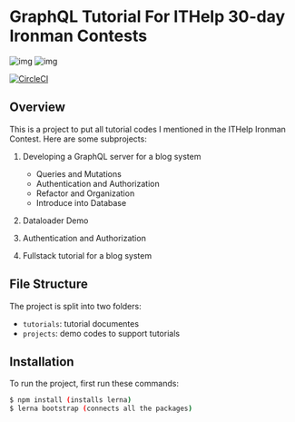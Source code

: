 # GraphQL Tutorial For ITHelp 30-day Ironman Contests

![img](https://ithelp.ithome.com.tw/images/ironman/10th/iron-logo-10th.png)
![img](https://ithelp.ithome.com.tw/upload/images/20181016/20111997WWqgh86nkr.png)

[![CircleCI](https://circleci.com/gh/FongX777/graphql-it30-tutorial.svg?style=svg)](https://circleci.com/gh/FongX777/graphql-it30-tutorial)

## Overview

This is a project to put all tutorial codes I mentioned in the ITHelp Ironman Contest. Here are some subprojects:

1. Developing a GraphQL server for a blog system

   - Queries and Mutations
   - Authentication and Authorization
   - Refactor and Organization
   - Introduce into Database

2. Dataloader Demo

3. Authentication and Authorization

4. Fullstack tutorial for a blog system

## File Structure

The project is split into two folders:

- `tutorials`: tutorial documentes
- `projects`: demo codes to support tutorials

## Installation

To run the project, first run these commands:

```bash
$ npm install (installs lerna)
$ lerna bootstrap (connects all the packages)
```
